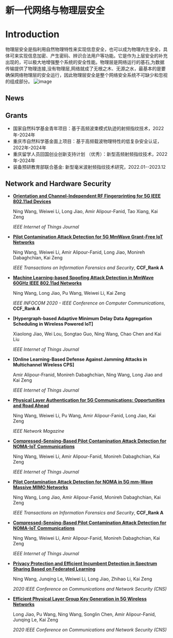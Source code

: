 # 新一代网络与物理层安全



# Introduction
物理层安全是指利用自然物理特性来实现信息安全，也可以成为物理内生安全，具体可来实现信息加密、产生密码、辨识合法用户等功能。它是作为上层安全的补充出现的，可以极大地增强整个系统的安全性能。物理层是网络运行的基石,为数据传输提供了物理连接,没有物理层,网络就成了无根之木、无源之水，最基本的是要确保网络物理层的安全运行，因此物理层安全是整个网络安全系统不可缺少和忽视的组成部分。
                        ![image](https://user-images.githubusercontent.com/71477107/171407707-0cc3fb2a-9831-43a5-b854-4e943d28beae.png)




## News



## Grants

- 国家自然科学基金青年项目：基于高频波束模式轨迹的射频指纹技术，2022年-2024年
- 重庆市自然科学基金面上项目：基于高频载波物理特性的低复杂安全认证，2022年-2024年
- 重庆留学人员回国创业创新支持计划 （优秀）：新型高频射频指纹技术，2022年-2024年
- 装备预研教育部联合基金: 新型毫米波射频指纹技术研究，2022.01--2023.12

## Network and Hardware Security

* **[Orientation and Channel-Independent RF Fingerprinting for 5G IEEE 802.11ad Devices](https://ieeexplore.ieee.org/document/9568640)**

  Ning Wang, Weiwei Li, Long Jiao, Amir Alipour-Fanid, Tao Xiang, Kai Zeng

  *IEEE Internet of Things Journal*
  
* **[Pilot Contamination Attack Detection for 5G MmWave Grant-Free IoT Networks](https://ieeexplore.ieee.org/document/9171328)**

  Ning Wang, Weiwei Li, Amir Alipour-Fanid, Long Jiao, Monireh Dabaghchian, Kai Zeng

  *IEEE Transactions on Information Forensics and Security*, **CCF_Rank A**
  
* **[Machine Learning-based Spoofing Attack Detection in MmWave 60GHz IEEE 802.11ad Networks](https://ieeexplore.ieee.org/document/9155382)**

  Ning Wang, Long Jiao, Pu Wang, Weiwei Li, Kai Zeng

  *IEEE INFOCOM 2020 - IEEE Conference on Computer Communications*, **CCF_Rank A**
  
 
* **[Hypergraph-based Adaptive Minimum Delay Data Aggregation Scheduling in Wireless Powered IoT]**

  Xiaolong Jiao, Wei Lou, Songtao Guo, Ning Wang, Chao Chen and Kai Liu

  *IEEE Internet of Things Journal*
  

* **[Online Learning-Based Defense Against Jamming Attacks in Multichannel Wireless CPS]**

  Amir Alipour-Franid, Monireh Dabaghchian, Ning Wang, Long Jiao and Kai Zeng

  *IEEE Internet of Things Journal*
  
* **[Physical Layer Authentication for 5G Communications: Opportunities and Road Ahead](https://ieeexplore.ieee.org/document/9277904)**

  Ning Wang, Weiwei Li, Pu Wang, Amir Alipour-Fanid, Long Jiao, Kai Zeng

  *IEEE Network Magazine*
  
* **[Compressed-Sensing-Based Pilot Contamination Attack Detection for NOMA-IoT Communications](https://ieeexplore.ieee.org/document/9084085)**

  Ning Wang, Weiwei Li, Amir Alipour-Fanid, Monireh Dabaghchian, Kai Zeng

  *IEEE Internet of Things Journal*
  

* **[Pilot Contamination Attack Detection for NOMA in 5G mm-Wave Massive MIMO Networks](https://ieeexplore.ieee.org/document/8825836)**

  Ning Wang, Long Jiao, Amir Alipour-Fanid, Monireh Dabaghchian, Kai Zeng

  *IEEE Transactions on Information Forensics and Security*, **CCF_Rank A**
  
* **[Compressed-Sensing-Based Pilot Contamination Attack Detection for NOMA-IoT Communications](https://ieeexplore.ieee.org/document/9084085)**

  Ning Wang, Weiwei Li, Amir Alipour-Fanid, Monireh Dabaghchian, Kai Zeng

  *IEEE Internet of Things Journal*
  
* **[Privacy Protection and Efficient Incumbent Detection in Spectrum Sharing Based on Federated Learning](https://ieeexplore.ieee.org/document/9162291)**

  Ning Wang, Junqing Le, Weiwei Li, Long Jiao, Zhihao Li, Kai Zeng

  *2020 IEEE Conference on Communications and Network Security (CNS)*

* **[Efficient Physical Layer Group Key Generation in 5G Wireless Networks](https://ieeexplore.ieee.org/document/9162261)**

  Long Jiao, Pu Wang, Ning Wang, Songlin Chen, Amir Alipour-Fanid, Junqing Le, Kai Zeng

  *2020 IEEE Conference on Communications and Network Security (CNS)*
  
  

